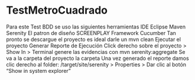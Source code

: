 # TestMetroCuadrado
Para este Test BDD se uso las siguientes herramientas
IDE Eclipse
Maven 
Serenity
El patron de diseño SCREENPLAY
Framework Cucumber
Tan pronto se descargue el proyecto es ideal darle un mvn clean
Ejecutar el proyecto
Generar Reporte de Ejecución 
Click derecho sobre el proyecto > Show In > Terminal 
genere las evidencias con mvn serenity:aggregate
Se va a la carpeta del proyecto la carpeta 
Una vez generado el reporte damos clic derecho al folder:
/target/site/serenity > Properties > Dar clic al botón “Show in system explorer” 
